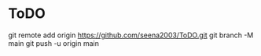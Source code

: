 # ToDO
git remote add origin https://github.com/seena2003/ToDO.git git branch -M main git push -u origin main

